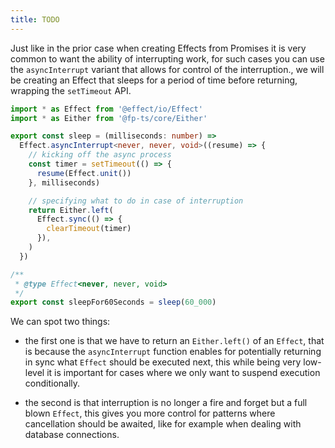 ```yaml
---
title: TODO
---
```


Just like in the prior case when creating Effects from Promises it is very common to want the ability of interrupting work, for such cases you can use the `asyncInterrupt` variant that allows for control of the interruption., we will be creating an Effect that sleeps for a period of time before returning, wrapping the `setTimeout` API.

```ts twoslash
import * as Effect from '@effect/io/Effect'
import * as Either from '@fp-ts/core/Either'

export const sleep = (milliseconds: number) =>
  Effect.asyncInterrupt<never, never, void>((resume) => {
    // kicking off the async process
    const timer = setTimeout(() => {
      resume(Effect.unit())
    }, milliseconds)

    // specifying what to do in case of interruption
    return Either.left(
      Effect.sync(() => {
        clearTimeout(timer)
      }),
    )
  })

/**
 * @type Effect<never, never, void>
 */
export const sleepFor60Seconds = sleep(60_000)
```

We can spot two things:

- the first one is that we have to return an `Either.left()` of an `Effect`, that is because the `asyncInterrupt` function enables for potentially returning in sync what `Effect` should be executed next, this while being very low-level it is important for cases where we only want to suspend execution conditionally.

- the second is that interruption is no longer a fire and forget but a full blown `Effect`, this gives you more control for patterns where cancellation should be awaited, like for example when dealing with database connections.
